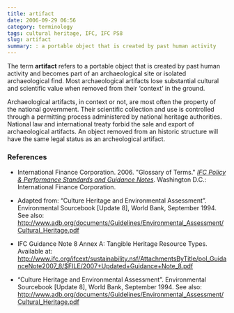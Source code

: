 ```yaml
---
title: artifact
date: 2006-09-29 06:56
category: terminology
tags: cultural heritage, IFC, IFC PS8
slug: artifact
summary: : a portable object that is created by past human activity
---
```


<!--
summary:
-->

The term **artifact** refers to a portable object that is created by past human activity and becomes part of an archaeological site or isolated archaeological find. Most archaeological artifacts lose substantial cultural and scientific value when removed from their ‘context’ in the ground.

Archaeological artifacts, in context or not, are most often the property of the national government. Their scientific collection and use is controlled through a permitting process administered by national heritage authorities. National law and international treaty forbid the sale and export of archaeological artifacts. An object removed from an historic structure will have the same legal status as an archeological artifact.


### References

* International Finance Corporation. 2006. "Glossary of Terms." *[IFC Policy & Performance Standards and Guidance Notes](http://www.ifc.org/wps/wcm/connect/9a9464804885598c8364d36a6515bb18/Glossary%2Bof%2BTerms.pdf?MOD=AJPERES&attachment=true&id=1322803900995 "First Accessed*: 01 November 2013")*. Washington D.C.: International Finance Corporation.

* Adapted from: “Culture Heritage and Environmental Assessment”. Environmental Sourcebook [Update 8], World Bank, September 1994. See also: http://www.adb.org/documents/Guidelines/Environmental_Assessment/Cultural_Heritage.pdf


* IFC Guidance Note 8 Annex A: Tangible Heritage Resource Types. Available at:
http://www.ifc.org/ifcext/sustainability.nsf/AttachmentsByTitle/pol_GuidanceNote2007_8/$FILE/2007+Updated+Guidance+Note_8.pdf

* “Culture Heritage and Environmental Assessment”. Environmental Sourcebook [Update 8], World Bank, September 1994. See also:
http://www.adb.org/documents/Guidelines/Environmental_Assessment/Cultural_Heritage.pdf
